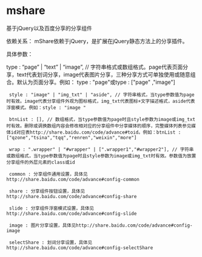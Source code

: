 # mshare
基于jQuery以及百度分享的分享组件

依赖关系：
   mShare依赖于jQuery，是扩展在jQuery静态方法上的分享插件。

具体参数：

   type : “page” | “text” | “image”, // 字符串格式或数组格式。page代表页面分享，text代表划词分享，image代表图片分享，三种分享方式可单独使用或随意组合。默认为页面分享。例如： type : "page"或type : ["page" ,"image"]

	 style : "image" | "img_txt" | "aside", // 字符串格式，当type参数值为page时有效。image代表分享组件外观为图标格式，img_txt代表图标+文字描述格式，aside代表浮窗模式。例如：style : "image "

	 btnList : [], // 数组格式，当type参数值为page时且style参数为image或img_txt时有效。删除或调换数组内容会修改相对应的分享组件中分享媒体的顺序，完整媒体列表参见媒体id对应表http://share.baidu.com/code/advance#toid。例如：btnList : ["qzone","tsina","tqq","renren","weixin","more"]

	 wrap : ".wrapper" | "#wrapper" | [".wrapper1","#wrapper2"], // 字符串或数组格式，当type参数值为page时且style参数为image或img_txt时有效。参数值为放置分享组件的外层元素的class或id

	 common : 分享组件通用设置，具体见http://share.baidu.com/code/advance#config-common

	 share : 分享组件按钮设置，具体见http://share.baidu.com/code/advance#config-share

	 slide : 分享组件浮窗模式设置，具体见http://share.baidu.com/code/advance#config-slide

	 image : 图片分享设置，具体见http://share.baidu.com/code/advance#config-image

	 selectShare : 划词分享设置，具体见http://share.baidu.com/code/advance#config-selectShare



